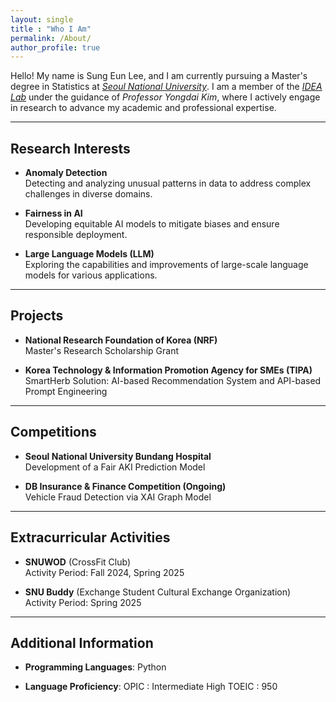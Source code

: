 ```yaml
---
layout: single
title : "Who I Am"
permalink: /About/
author_profile: true
---
```


Hello! My name is Sung Eun Lee, and I am currently pursuing a Master's degree in Statistics at _[Seoul National University](https://stat.snu.ac.kr/)_. I am a member of the _[IDEA Lab](https://idea.snu.ac.kr/yongdai-kim/)_ under the guidance of _Professor Yongdai Kim_, where I actively engage in research to advance my academic and professional expertise.  

---

## Research Interests

- **Anomaly Detection**  
   Detecting and analyzing unusual patterns in data to address complex challenges in diverse domains.  

- **Fairness in AI**  
   Developing equitable AI models to mitigate biases and ensure responsible deployment.  

- **Large Language Models (LLM)**  
   Exploring the capabilities and improvements of large-scale language models for various applications.  

---

## Projects

- **National Research Foundation of Korea (NRF)**  
   Master's Research Scholarship Grant  

- **Korea Technology & Information Promotion Agency for SMEs (TIPA)**  
   SmartHerb Solution: AI-based Recommendation System and API-based Prompt Engineering  

---

## Competitions

- **Seoul National University Bundang Hospital**  
   Development of a Fair AKI Prediction Model  

- **DB Insurance & Finance Competition (Ongoing)**  
   Vehicle Fraud Detection via XAI Graph Model

---

## Extracurricular Activities

- **SNUWOD** (CrossFit Club)  
   Activity Period: Fall 2024, Spring 2025  

- **SNU Buddy** (Exchange Student Cultural Exchange Organization)  
   Activity Period: Spring 2025  

---

## Additional Information

- **Programming Languages**: 
   Python  

- **Language Proficiency**: 
   OPIC : Intermediate High
   TOEIC : 950
